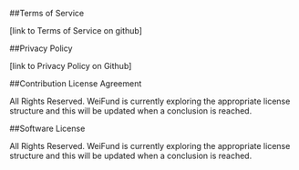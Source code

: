 ##Terms of Service

[link to Terms of Service on github]

##Privacy Policy

[link to Privacy Policy on Github]

##Contribution License Agreement

All Rights Reserved. WeiFund is currently exploring the appropriate license structure and this will be updated when a conclusion is reached.

##Software License

All Rights Reserved. WeiFund is currently exploring the appropriate license structure and this will be updated when a conclusion is reached.
